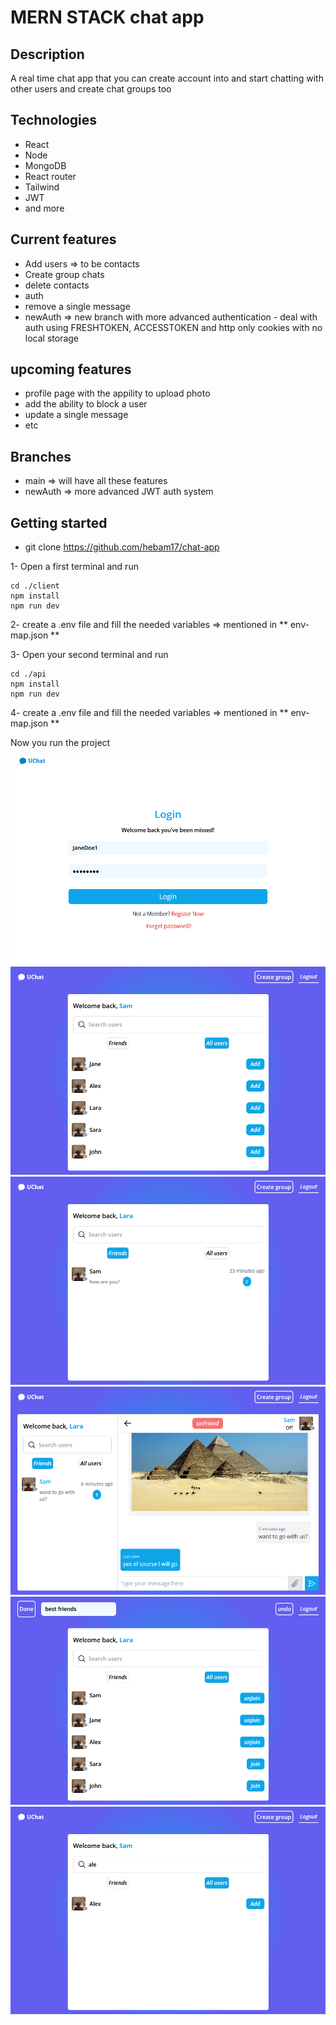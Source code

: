 # MERN STACK chat app

## Description

A real time chat app that you can create account into and start chatting with other users and create chat groups too

## Technologies

- React
- Node
- MongoDB
- React router
- Tailwind
- JWT
- and more

## Current features

- Add users => to be contacts
- Create group chats
- delete contacts
- auth
- remove a single message
- newAuth => new branch with more advanced authentication - deal with auth using FRESHTOKEN, ACCESSTOKEN and http only cookies with no local storage

## upcoming features

- profile page with the appility to upload photo
- add the ability to block a user
- update a single message
- etc

## Branches

- main => will have all these features
- newAuth => more advanced JWT auth system

## Getting started

- git clone https://github.com/hebam17/chat-app

1- Open a first terminal and run

```
cd ./client
npm install
npm run dev
```

2- create a .env file and fill the needed variables => mentioned in ** env-map.json **

3- Open your second terminal and run

```
cd ./api
npm install
npm run dev
```

4- create a .env file and fill the needed variables => mentioned in ** env-map.json **

Now you run the project

![login-page](./proShots/login-page.png)
![users-list](./proShots/users-list.png)
![contacts](./proShots/contacts.png)
![chat](./proShots/chat.png)
![create-group](./proShots/create-group.png)
![search-user](./proShots/search-user.png)
